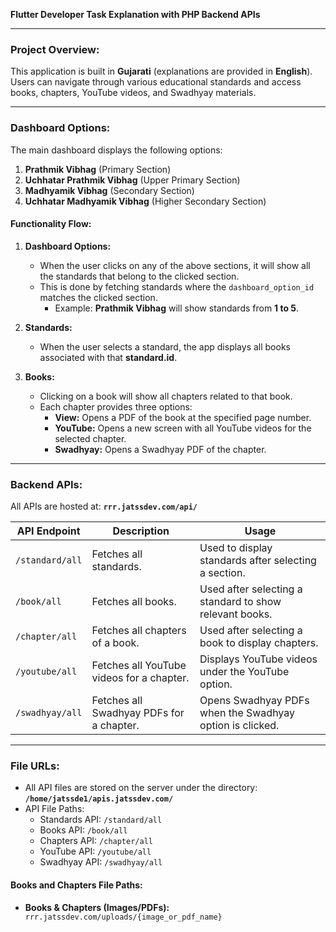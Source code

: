 **Flutter Developer Task Explanation with PHP Backend APIs**

---

### **Project Overview:**

This application is built in **Gujarati** (explanations are provided in **English**). Users can navigate through various educational standards and access books, chapters, YouTube videos, and Swadhyay materials.

---

### **Dashboard Options:**

The main dashboard displays the following options:

1. **Prathmik Vibhag** (Primary Section)
2. **Uchhatar Prathmik Vibhag** (Upper Primary Section)
3. **Madhyamik Vibhag** (Secondary Section)
4. **Uchhatar Madhyamik Vibhag** (Higher Secondary Section)

#### **Functionality Flow:**

1. **Dashboard Options:**

   - When the user clicks on any of the above sections, it will show all the standards that belong to the clicked section.
   - This is done by fetching standards where the `dashboard_option_id` matches the clicked section.
     - Example: **Prathmik Vibhag** will show standards from **1 to 5**.

2. **Standards:**

   - When the user selects a standard, the app displays all books associated with that **standard.id**.

3. **Books:**

   - Clicking on a book will show all chapters related to that book.
   - Each chapter provides three options:
     - **View:** Opens a PDF of the book at the specified page number.
     - **YouTube:** Opens a new screen with all YouTube videos for the selected chapter.
     - **Swadhyay:** Opens a Swadhyay PDF of the chapter.

---

### **Backend APIs:**

All APIs are hosted at: **`rrr.jatssdev.com/api/`**

| **API Endpoint** | **Description**                           | **Usage**                                                |
| ---------------- | ----------------------------------------- | -------------------------------------------------------- |
| `/standard/all`  | Fetches all standards.                    | Used to display standards after selecting a section.     |
| `/book/all`      | Fetches all books.                        | Used after selecting a standard to show relevant books.  |
| `/chapter/all`   | Fetches all chapters of a book.           | Used after selecting a book to display chapters.         |
| `/youtube/all`   | Fetches all YouTube videos for a chapter. | Displays YouTube videos under the YouTube option.        |
| `/swadhyay/all`  | Fetches all Swadhyay PDFs for a chapter.  | Opens Swadhyay PDFs when the Swadhyay option is clicked. |

---

### **File URLs:**

- All API files are stored on the server under the directory: **`/home/jatssde1/apis.jatssdev.com/`**
- API File Paths:
  - Standards API: `/standard/all`
  - Books API: `/book/all`
  - Chapters API: `/chapter/all`
  - YouTube API: `/youtube/all`
  - Swadhyay API: `/swadhyay/all`

#### **Books and Chapters File Paths:**

- **Books & Chapters (Images/PDFs):**\
  `rrr.jatssdev.com/uploads/{image_or_pdf_name}`

  ```

